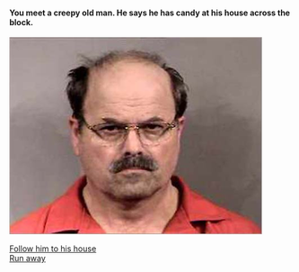 #### You meet a creepy old man. He says he has candy at his house across the block.

![creepyoldguy](images/oldguy.jpg)

[Follow him to his house](house.md)  
[Run away](trees.md)